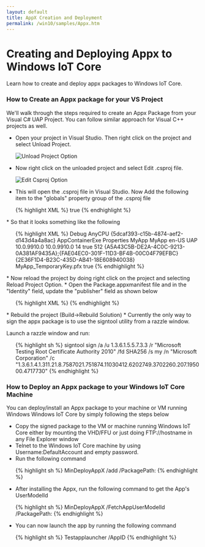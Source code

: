 ```yaml
---
layout: default
title: AppX Creation and Deployment
permalink: /win10/samples/Appx.htm
---
```

<!-- Main jumbotron for a primary marketing message or call to action -->
<div class="jumbotron">
  <div class="container">
    <h1>Creating and Deploying Appx to Windows IoT Core</h1>
    <p>Learn how to create and deploy appx packages to Windows IoT Core.</p>
  </div>
</div>

<div class="container" markdown="1">

### How to Create an Appx package for your VS Project

We'll walk through the steps required to create an Appx Package from your Visual C# UAP Project. You can follow similar approach for Visual C++ projects as well.

* Open your project in Visual Studio. Then right click on the project and select Unload Project.

  ![Unload Project Option]({{site.baseurl}}/images/appx/unload_project_menu.png)

* Now right click on the unloaded project and select Edit <Project>.csproj file.

  ![Edit Csproj Option]({{site.baseurl}}/images/appx/edit_projectproj.png)

* This will open the <Project>.csproj file in Visual Studio. Now Add the following item to the "globals" property group of the .csproj file
<UL>
{% highlight XML %}
<GenerateAppxPackageOnBuild>true</GenerateAppxPackageOnBuild>
{% endhighlight %}
</UL>
* So that it looks something like the following
<UL>
{% highlight XML %}
<PropertyGroup>
  <Configuration Condition=" '$(Configuration)' == '' ">Debug</Configuration>
  <Platform Condition=" '$(Platform)' == '' ">AnyCPU</Platform>
  <ProjectGuid>{5dcaf393-c15b-4874-aef2-d143d4a4a8ac}</ProjectGuid>
  <OutputType>AppContainerExe</OutputType>
  <AppDesignerFolder>Properties</AppDesignerFolder>
  <RootNamespace>MyApp</RootNamespace>
  <AssemblyName>MyApp</AssemblyName>
  <DefaultLanguage>en-US</DefaultLanguage>
  <TargetPlatformIdentifier>UAP</TargetPlatformIdentifier>
  <TargetPlatformVersion>10.0.9910.0</TargetPlatformVersion>
  <TargetPlatformMinVersion>10.0.9910.0</TargetPlatformMinVersion>
  <MinimumVisualStudioVersion>14</MinimumVisualStudioVersion>
  <EnableProjectNCompatibleProfile>true</EnableProjectNCompatibleProfile>
  <FileAlignment>512</FileAlignment>
  <ProjectTypeGuids>{A5A43C5B-DE2A-4C0C-9213-0A381AF9435A};{FAE04EC0-301F-11D3-BF4B-00C04F79EFBC}</ProjectTypeGuids>
  <DebugEngines>{2E36F1D4-B23C-435D-AB41-18E608940038}</DebugEngines>
  <PackageCertificateKeyFile>MyApp_TemporaryKey.pfx</PackageCertificateKeyFile>
  <GenerateAppxPackageOnBuild>true</GenerateAppxPackageOnBuild>
</PropertyGroup>
{% endhighlight %}
</UL>
* Now reload the project by doing right click on the project and selecting Reload Project Option.
* Open the Package.appxmanifest file and in the "Identity" field, update the "publisher" field as shown below
<UL>
{% highlight XML %}
<Identity
  Name="MyApp"
  Publisher="CN=Microsoft Corporation, O=Microsoft Corporation, L=Redmond, S=Washington, C=US"
  Version="1.0.0.0" />
{% endhighlight %}
</UL>
* Rebuild the project (Build->Rebuild Solution)
* Currently the only way to sign the appx package is to use the signtool utility from a razzle window.

  Launch a razzle window and run:
<UL>
  {% highlight sh %}
  signtool sign /a /u 1.3.6.1.5.5.7.3.3 /r "Microsoft Testing Root Certificate Authority 2010" /fd SHA256 /s my /n "Microsoft Corporation" /c "1.3.6.1.4.1.311.21.8.7587021.751874.11030412.6202749.3702260.207.195000.4717730" <AppxFilePath>
  {% endhighlight %}
</UL>

### How to Deploy an Appx package to your Windows IoT Core Machine

You can deploy/install an Appx package to your machine or VM running Windows Windows IoT Core by simply following the steps below

* Copy the signed package to the VM or machine running Windows IoT Core either by mounting the VHD/FFU or just doing FTP://hostname in any File Explorer window
* Telnet to the Windows IoT Core machine by using Username:DefaultAccount and empty password.
* Run the following command

<UL>
{% highlight sh %}
MinDeployAppX /add /PackagePath:<AppxFilePath>
{% endhighlight %}
</UL>

* After installing the Appx, run the following command to get the App's UserModelId

<UL>
{% highlight sh %}
MinDeployAppX /FetchAppUserModelId /PackagePath:<AppxFilePath>
{% endhighlight %}
</UL>

* You can now launch the app by running the following command

<UL>
{% highlight sh %}
Testapplauncher /AppID <AppUserModelID>
{% endhighlight %}
</UL>

</div>
